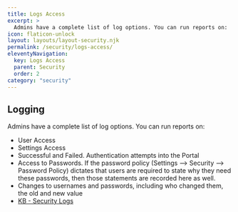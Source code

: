 ```yaml
---
title: Logs Access
excerpt: >
  Admins have a complete list of log options. You can run reports on:
icon: flaticon-unlock
layout: layouts/layout-security.njk
permalink: /security/logs-access/
eleventyNavigation:
  key: Logs Access
  parent: Security
  order: 2
category: "security"
---
```


##  Logging

Admins have a complete list of log options. You can run reports on:

- User Access
- Settings Access
- Successful and Failed. Authentication attempts into the Portal
- Access to Passwords. If the password policy (Settings --> Security --> Password Policy) dictates that users are required to state why they need these passwords, then those statements are recorded here as well.
- Changes to usernames and passwords, including who changed them, the old and new value
- [KB - Security Logs](http://kb.siportal.com/portal3/kb/#article/?rID=KB&KBID=7262&Method=View&Permalink=3F28241D477A7F5E455B535C627F7057484552566271702E3F43DAE0AED20B0FB94185993FAB241EEE1397E13088866B90321AADB8CBF51A053618E08D38D4106368BA)